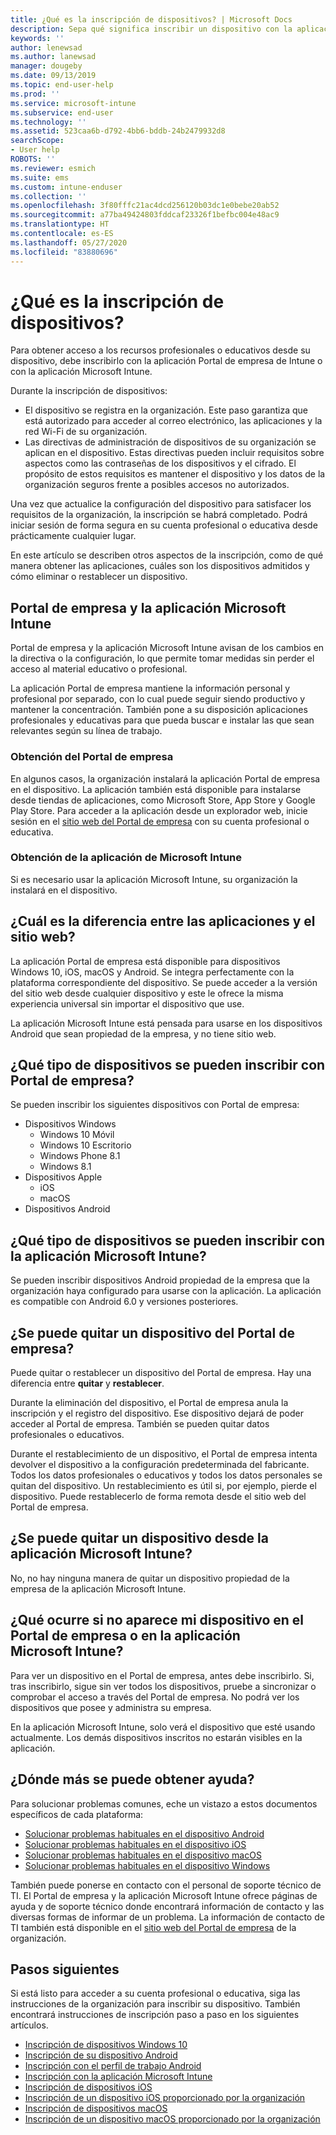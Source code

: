 ```yaml
---
title: ¿Qué es la inscripción de dispositivos? | Microsoft Docs
description: Sepa qué significa inscribir un dispositivo con la aplicación Portal de empresa y Microsoft Intune.
keywords: ''
author: lenewsad
ms.author: lanewsad
manager: dougeby
ms.date: 09/13/2019
ms.topic: end-user-help
ms.prod: ''
ms.service: microsoft-intune
ms.subservice: end-user
ms.technology: ''
ms.assetid: 523caa6b-d792-4bb6-bddb-24b2479932d8
searchScope:
- User help
ROBOTS: ''
ms.reviewer: esmich
ms.suite: ems
ms.custom: intune-enduser
ms.collection: ''
ms.openlocfilehash: 3f80fffc21ac4dcd256120b03dc1e0bebe20ab52
ms.sourcegitcommit: a77ba49424803fddcaf23326f1befbc004e48ac9
ms.translationtype: HT
ms.contentlocale: es-ES
ms.lasthandoff: 05/27/2020
ms.locfileid: "83880696"
---
```

# <a name="what-is-device-enrollment"></a>¿Qué es la inscripción de dispositivos?
Para obtener acceso a los recursos profesionales o educativos desde su dispositivo, debe inscribirlo con la aplicación Portal de empresa de Intune o con la aplicación Microsoft Intune. 

Durante la inscripción de dispositivos:

* El dispositivo se registra en la organización. Este paso garantiza que está autorizado para acceder al correo electrónico, las aplicaciones y la red Wi-Fi de su organización. 
* Las directivas de administración de dispositivos de su organización se aplican en el dispositivo. Estas directivas pueden incluir requisitos sobre aspectos como las contraseñas de los dispositivos y el cifrado. El propósito de estos requisitos es mantener el dispositivo y los datos de la organización seguros frente a posibles accesos no autorizados.

Una vez que actualice la configuración del dispositivo para satisfacer los requisitos de la organización, la inscripción se habrá completado. Podrá iniciar sesión de forma segura en su cuenta profesional o educativa desde prácticamente cualquier lugar.  

En este artículo se describen otros aspectos de la inscripción, como de qué manera obtener las aplicaciones, cuáles son los dispositivos admitidos y cómo eliminar o restablecer un dispositivo.  

## <a name="company-portal-and-microsoft-intune-app"></a>Portal de empresa y la aplicación Microsoft Intune

Portal de empresa y la aplicación Microsoft Intune avisan de los cambios en la directiva o la configuración, lo que permite tomar medidas sin perder el acceso al material educativo o profesional. 

La aplicación Portal de empresa mantiene la información personal y profesional por separado, con lo cual puede seguir siendo productivo y mantener la concentración. También pone a su disposición aplicaciones profesionales y educativas para que pueda buscar e instalar las que sean relevantes según su línea de trabajo.  

### <a name="get-company-portal"></a>Obtención del Portal de empresa

En algunos casos, la organización instalará la aplicación Portal de empresa en el dispositivo. La aplicación también está disponible para instalarse desde tiendas de aplicaciones, como Microsoft Store, App Store y Google Play Store. Para acceder a la aplicación desde un explorador web, inicie sesión en el [sitio web del Portal de empresa](https://go.microsoft.com/fwlink/?linkid=2010980) con su cuenta profesional o educativa.  

### <a name="get-microsoft-intune-app"></a>Obtención de la aplicación de Microsoft Intune

Si es necesario usar la aplicación Microsoft Intune, su organización la instalará en el dispositivo.  

## <a name="whats-the-difference-between-the-apps-and-the-website"></a>¿Cuál es la diferencia entre las aplicaciones y el sitio web?
La aplicación Portal de empresa está disponible para dispositivos Windows 10, iOS, macOS y Android. Se integra perfectamente con la plataforma correspondiente del dispositivo. Se puede acceder a la versión del sitio web desde cualquier dispositivo y este le ofrece la misma experiencia universal sin importar el dispositivo que use. 

La aplicación Microsoft Intune está pensada para usarse en los dispositivos Android que sean propiedad de la empresa, y no tiene sitio web.  

## <a name="what-kind-of-devices-can-you-enroll-with-company-portal"></a>¿Qué tipo de dispositivos se pueden inscribir con Portal de empresa?
Se pueden inscribir los siguientes dispositivos con Portal de empresa:  

- Dispositivos Windows
  - Windows 10 Móvil
  - Windows 10 Escritorio
  - Windows Phone 8.1
  - Windows 8.1
- Dispositivos Apple
    - iOS
    - macOS
- Dispositivos Android


## <a name="what-kind-of-devices-can-you-enroll-with-the-microsoft-intune-app"></a>¿Qué tipo de dispositivos se pueden inscribir con la aplicación Microsoft Intune?  
Se pueden inscribir dispositivos Android propiedad de la empresa que la organización haya configurado para usarse con la aplicación. La aplicación es compatible con Android 6.0 y versiones posteriores. 

## <a name="can-you-remove-a-device-from-the-company-portal"></a>¿Se puede quitar un dispositivo del Portal de empresa?
Puede quitar o restablecer un dispositivo del Portal de empresa. Hay una diferencia entre **quitar** y **restablecer**.

Durante la eliminación del dispositivo, el Portal de empresa anula la inscripción y el registro del dispositivo. Ese dispositivo dejará de poder acceder al Portal de empresa. También se pueden quitar datos profesionales o educativos. 

Durante el restablecimiento de un dispositivo, el Portal de empresa intenta devolver el dispositivo a la configuración predeterminada del fabricante. Todos los datos profesionales o educativos y todos los datos personales se quitan del dispositivo. Un restablecimiento es útil si, por ejemplo, pierde el dispositivo. Puede restablecerlo de forma remota desde el sitio web del Portal de empresa.  

## <a name="can-you-remove-a-device-from-the-microsoft-intune-app"></a>¿Se puede quitar un dispositivo desde la aplicación Microsoft Intune?
No, no hay ninguna manera de quitar un dispositivo propiedad de la empresa de la aplicación Microsoft Intune.  

## <a name="what-if-i-cant-see-my-device-in-the-company-portal-or-microsoft-intune-app"></a>¿Qué ocurre si no aparece mi dispositivo en el Portal de empresa o en la aplicación Microsoft Intune?
Para ver un dispositivo en el Portal de empresa, antes debe inscribirlo. Si, tras inscribirlo, sigue sin ver todos los dispositivos, pruebe a sincronizar o comprobar el acceso a través del Portal de empresa. No podrá ver los dispositivos que posee y administra su empresa.

En la aplicación Microsoft Intune, solo verá el dispositivo que esté usando actualmente. Los demás dispositivos inscritos no estarán visibles en la aplicación.  

## <a name="where-else-can-i-go-for-help"></a>¿Dónde más se puede obtener ayuda?  
Para solucionar problemas comunes, eche un vistazo a estos documentos específicos de cada plataforma:  

- [Solucionar problemas habituales en el dispositivo Android](check-compliance-on-your-device-android.md)  
- [Solucionar problemas habituales en el dispositivo iOS](troubleshoot-your-device-ios.md)
- [Solucionar problemas habituales en el dispositivo macOS](troubleshoot-your-device-macos.md)
- [Solucionar problemas habituales en el dispositivo Windows](troubleshoot-your-device-windows.md)

También puede ponerse en contacto con el personal de soporte técnico de TI. El Portal de empresa y la aplicación Microsoft Intune ofrece páginas de ayuda y de soporte técnico donde encontrará información de contacto y las diversas formas de informar de un problema. La información de contacto de TI también está disponible en el [sitio web del Portal de empresa](https://go.microsoft.com/fwlink/?linkid=2010980) de la organización.  

## <a name="next-steps"></a>Pasos siguientes  

Si está listo para acceder a su cuenta profesional o educativa, siga las instrucciones de la organización para inscribir su dispositivo. También encontrará instrucciones de inscripción paso a paso en los siguientes artículos.

* [Inscripción de dispositivos Windows 10](enroll-windows-10-device.md)
* [Inscripción de su dispositivo Android](enroll-device-android-company-portal.md)
* [Inscripción con el perfil de trabajo Android](enroll-device-android-work-profile.md)
* [Inscripción con la aplicación Microsoft Intune](enroll-device-android-microsoft-intune-app.md)
* [Inscripción de dispositivos iOS](enroll-your-device-in-intune-ios.md)
* [Inscripción de un dispositivo iOS proporcionado por la organización](enroll-your-device-dep-ios.md)
* [Inscripción de dispositivos macOS](enroll-your-device-in-intune-macos-cp.md)
* [Inscripción de un dispositivo macOS proporcionado por la organización](enroll-company-device-macos.md)
